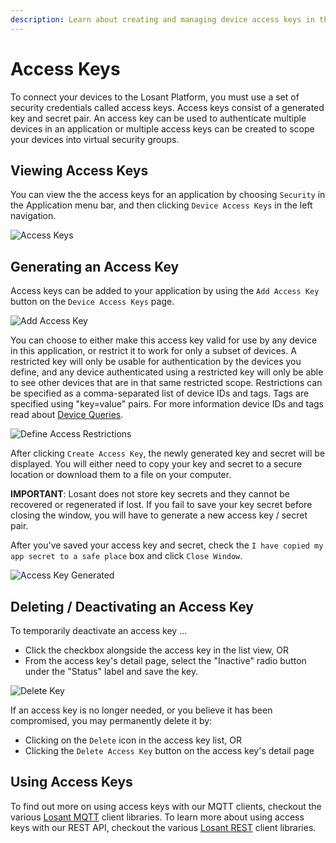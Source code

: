 ```yaml
---
description: Learn about creating and managing device access keys in the Losant platform.
---
```


# Access Keys

To connect your devices to the Losant Platform, you must use a set of security credentials called access keys. Access keys consist of a generated key and secret pair. An access key can be used to authenticate multiple devices in an application or multiple access keys can be created to scope your devices into virtual security groups.

## Viewing Access Keys

You can view the the access keys for an application by choosing `Security` in the Application menu bar, and then clicking `Device Access Keys` in the left navigation.

![Access Keys](/images/applications/access-keys.png "Access Keys")

## Generating an Access Key

Access keys can be added to your application by using the `Add Access Key` button on the `Device Access Keys` page.

![Add Access Key](/images/applications/generate-key.png "Add Access Key")

You can choose to either make this access key valid for use by any device in this application, or restrict it to work for only a subset of devices. A restricted key will only be usable for authentication by the devices you define, and any device authenticated using a restricted key will only be able to see other devices that are in that same restricted scope. Restrictions can be specified as a comma-separated list of device IDs and tags. Tags are specified using "key=value" pairs. For more information device IDs and tags read about [Device Queries](/devices/device-queries/ "Device Queries").

![Define Access Restrictions](/images/applications/access-restrictions.png "Define Access Restrictions")

After clicking `Create Access Key`, the newly generated key and secret will be displayed. You will either need to copy your key and secret to a secure location or download them to a file on your computer.

__IMPORTANT__: Losant does not store key secrets and they cannot be recovered or regenerated if lost. If you fail to save your key secret before closing the window, you will have to generate a new access key / secret pair.

After you've saved your access key and secret, check the `I have copied my app secret to a safe place` box and click `Close Window`.

![Access Key Generated](/images/applications/access-key-generated.png "Access Key Generated")

## Deleting / Deactivating an Access Key

To temporarily deactivate an access key ...

* Click the checkbox alongside the access key in the list view, OR
* From the access key's detail page, select the "Inactive" radio button under the "Status" label and save the key.

![Delete Key](/images/applications/delete-key.png "Delete Key")

If an access key is no longer needed, or you believe it has been compromised, you may permanently delete it by:

* Clicking on the `Delete` icon in the access key list, OR
* Clicking the `Delete Access Key` button on the access key's detail page

## Using Access Keys

To find out more on using access keys with our MQTT clients, checkout the various [Losant MQTT](/mqtt/overview/) client libraries. To learn more about using access keys with our REST API, checkout the various [Losant REST](/rest-api/overview/) client libraries.
